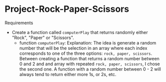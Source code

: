 # Project-Rock-Paper-Scissors
Requirements
* Create a function called `computerPlay` that returns randomly either "Rock", "Paper" or "Scissors".
    - function `computerPlay`: Explanation: The idea is generate a random number that will be the selection in an array where each index corresponds
    to one of the three options: `rock, paper, scissors`. Between creating a function that returns a random number between 0 and 2 and and array with 
    repeated `rock, paper, scissors`, I chose the second one. A function with
    a random number between 0 - 2 will always tend to return either more 1s, or 2s, etc. 
